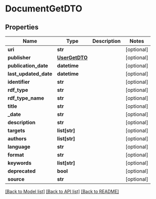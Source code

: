 # DocumentGetDTO

## Properties
Name | Type | Description | Notes
------------ | ------------- | ------------- | -------------
**uri** | **str** |  | [optional] 
**publisher** | [**UserGetDTO**](UserGetDTO.md) |  | [optional] 
**publication_date** | **datetime** |  | [optional] 
**last_updated_date** | **datetime** |  | [optional] 
**identifier** | **str** |  | [optional] 
**rdf_type** | **str** |  | [optional] 
**rdf_type_name** | **str** |  | [optional] 
**title** | **str** |  | [optional] 
**_date** | **str** |  | [optional] 
**description** | **str** |  | [optional] 
**targets** | **list[str]** |  | [optional] 
**authors** | **list[str]** |  | [optional] 
**language** | **str** |  | [optional] 
**format** | **str** |  | [optional] 
**keywords** | **list[str]** |  | [optional] 
**deprecated** | **bool** |  | [optional] 
**source** | **str** |  | [optional] 

[[Back to Model list]](../README.md#documentation-for-models) [[Back to API list]](../README.md#documentation-for-api-endpoints) [[Back to README]](../README.md)


